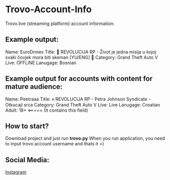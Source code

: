# Trovo-Account-Info
Trovo.live (streaming platform) account information:


Example output: 
------------------------
Name: EuroDrmex
Title: 🗽 REVOLUCIJA RP - Život je jedna misija u kojoj svaki čovjek mora biti skeman [YU/ENG] 🗽
Category: Grand Theft Auto V
Live: OFFLINE
Lanugage: Bosnian


Example output for accounts with content for mature audience: 
------------------------
Name: Peetraaa
Title: ✊ REVOLUCIJA RP - Petra Johnson Syndicate - Otkucaji srca
Category: Grand Theft Auto V
Live: Live
Lanugage: Croatian
Adult: 18+   <===== (It contains this field)


How to start?
------------------------
Download project and just run **trovo.py**
When you run application, you need to input trovo account username
and thats it =)

Social Media:
------------------------
[Instagram](https://www.instagram.com/seekii__)
